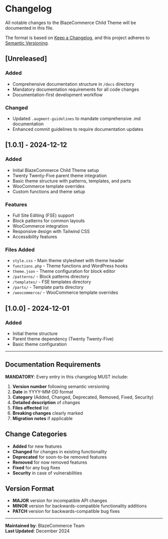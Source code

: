 # Changelog

All notable changes to the BlazeCommerce Child Theme will be documented in this file.

The format is based on [Keep a Changelog](https://keepachangelog.com/en/1.0.0/),
and this project adheres to [Semantic Versioning](https://semver.org/spec/v2.0.0.html).

## [Unreleased]

### Added
- Comprehensive documentation structure in `/docs` directory
- Mandatory documentation requirements for all code changes
- Documentation-first development workflow

### Changed
- Updated `.augment-guidelines` to mandate comprehensive .md documentation
- Enhanced commit guidelines to require documentation updates

## [1.0.1] - 2024-12-12

### Added
- Initial BlazeCommerce Child Theme setup
- Twenty Twenty-Five parent theme integration
- Basic theme structure with patterns, templates, and parts
- WooCommerce template overrides
- Custom functions and theme setup

### Features
- Full Site Editing (FSE) support
- Block patterns for common layouts
- WooCommerce integration
- Responsive design with Tailwind CSS
- Accessibility features

### Files Added
- `style.css` - Main theme stylesheet with theme header
- `functions.php` - Theme functions and WordPress hooks
- `theme.json` - Theme configuration for block editor
- `/patterns/` - Block patterns directory
- `/templates/` - FSE templates directory
- `/parts/` - Template parts directory
- `/woocommerce/` - WooCommerce template overrides

## [1.0.0] - 2024-12-01

### Added
- Initial theme structure
- Parent theme dependency (Twenty Twenty-Five)
- Basic theme configuration

---

## Documentation Requirements

**MANDATORY**: Every entry in this changelog MUST include:

1. **Version number** following semantic versioning
2. **Date** in YYYY-MM-DD format
3. **Category** (Added, Changed, Deprecated, Removed, Fixed, Security)
4. **Detailed description** of changes
5. **Files affected** list
6. **Breaking changes** clearly marked
7. **Migration notes** if applicable

## Change Categories

- **Added** for new features
- **Changed** for changes in existing functionality
- **Deprecated** for soon-to-be removed features
- **Removed** for now removed features
- **Fixed** for any bug fixes
- **Security** in case of vulnerabilities

## Version Format

- **MAJOR** version for incompatible API changes
- **MINOR** version for backwards-compatible functionality additions
- **PATCH** version for backwards-compatible bug fixes

---

**Maintained by**: BlazeCommerce Team  
**Last Updated**: December 2024
